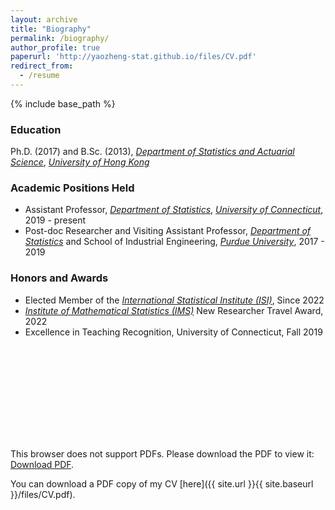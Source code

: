```yaml
---
layout: archive
title: "Biography"
permalink: /biography/
author_profile: true
paperurl: 'http://yaozheng-stat.github.io/files/CV.pdf'
redirect_from:
  - /resume
---
```


{% include base_path %}

### Education

Ph.D. (2017) and B.Sc. (2013), [*Department of Statistics and Actuarial Science*](https://saasweb.hku.hk/), [*University of Hong Kong*](https://www.hku.hk/)

### Academic Positions Held

* Assistant Professor, [*Department of Statistics*](https://statistics.uconn.edu/), [*University of Connecticut*](https://uconn.edu/), 2019 - present
* Post-doc Researcher and Visiting Assistant Professor, [*Department of Statistics*](http://www.stat.purdue.edu) and School of Industrial Engineering, [*Purdue University*](http://www.purdue.edu), 2017 - 2019

### Honors and Awards

- Elected Member of the [*International Statistical Institute (ISI)*](https://www.isi-web.org/), Since 2022
- [*Institute of Mathematical Statistics (IMS)*](https://imstat.org/) New Researcher Travel Award, 2022
- Excellence in Teaching Recognition, University of Connecticut, Fall 2019

<object data="{{ site.url }}{{ site.baseurl }}/files/CV.pdf" type="application/pdf" width="700px" height="700px">
<embed src="{{ site.url }}{{ site.baseurl }}/files/CV.pdf">
        <p>This browser does not support PDFs. Please download the PDF to view it: <a href="{{ site.url }}{{ site.baseurl }}/files/CV.pdf">Download PDF</a>.</p>
</embed>
</object>
You can download a PDF copy of my CV [here]({{ site.url }}{{ site.baseurl }}/files/CV.pdf).

